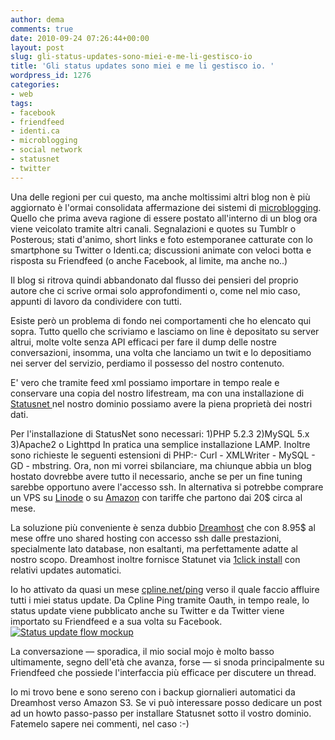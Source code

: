 ```yaml
---
author: dema
comments: true
date: 2010-09-24 07:26:44+00:00
layout: post
slug: gli-status-updates-sono-miei-e-me-li-gestisco-io
title: 'Gli status updates sono miei e me li gestisco io. '
wordpress_id: 1276
categories:
- web
tags:
- facebook
- friendfeed
- identi.ca
- microblogging
- social network
- statusnet
- twitter
---
```


Una delle regioni per cui questo, ma anche moltissimi altri blog non è più aggiornato è l'ormai consolidata affermazione dei sistemi di [microblogging](http://www.microblogging.it/). Quello che prima aveva ragione di essere postato all'interno di un blog ora viene veicolato tramite altri canali. Segnalazioni e quotes su Tumblr o Posterous; stati d'animo, short links e foto estemporanee catturate con lo smartphone su Twitter o Identi.ca; discussioni animate con veloci botta e risposta su Friendfeed (o anche Facebook, al limite, ma anche no..)

Il blog si ritrova quindi abbandonato dal flusso dei pensieri del proprio autore che ci scrive ormai solo approfondimenti o, come nel mio caso, appunti di lavoro da condividere con tutti.

Esiste però un problema di fondo nei comportamenti che ho elencato qui sopra. Tutto quello che scriviamo e lasciamo on line è depositato su server altrui, molte volte senza API efficaci per fare il dump delle nostre conversazioni, insomma, una volta che lanciamo un twit e lo depositiamo nei server del servizio, perdiamo il possesso del nostro contenuto.

E' vero che tramite feed xml possiamo importare in tempo reale e conservare una copia del nostro lifestream, ma con una installazione di [Statusnet ](http://)nel nostro dominio possiamo avere la piena proprietà dei nostri dati.

Per l'installazione di StatusNet sono necessari:
1)PHP 5.2.3
2)MySQL 5.x
3)Apache2 o Lighttpd
In pratica una semplice installazione LAMP. Inoltre sono richieste le seguenti estensioni di PHP:- Curl - XMLWriter - MySQL - GD - mbstring.
Ora, non mi vorrei sbilanciare, ma chiunque abbia un blog hostato dovrebbe avere tutto il necessario, anche se per un fine tuning sarebbe opportuno avere l'accesso ssh. In alternativa si potrebbe comprare un VPS su [Linode](http://www.linode.com/) o su [Amazon](http://aws.amazon.com/ec2/) con tariffe che partono dai 20$ circa al mese.

La soluzione più conveniente è senza dubbio [Dreamhost](http://compl.in/dh2sG1) che con 8.95$ al mese offre uno shared hosting con accesso ssh dalle prestazioni, specialmente lato database, non esaltanti, ma perfettamente adatte al nostro scopo. Dreamhost inoltre fornisce Statunet via [1click install](http://compl.in/cLNVL3) con relativi updates automatici.

Io ho attivato da quasi un mese [cpline.net/ping](http://compl.in/daUAGm) verso il quale faccio affluire tutti i miei status update. Da Cpline Ping tramite Oauth, in tempo reale, lo status update viene pubblicato anche su Twitter e da Twitter viene importato su Friendfeed e a sua volta su Facebook.
[![Status update flow mockup ](http://dema.tv/wp-content/uploads/2010/09/myimage-11.png)](http://dema.tv/wp-content/uploads/2010/09/myimage-11.png)

La conversazione ― sporadica, il mio social mojo è molto basso ultimamente, segno dell'età che avanza, forse ― si snoda principalmente su Friendfeed che possiede l'interfaccia più efficace per discutere un thread.

Io mi trovo bene e sono sereno con i backup giornalieri automatici da Dreamhost verso Amazon S3. Se vi può interessare posso dedicare un post ad un howto passo-passo per installare Statusnet sotto il vostro dominio. Fatemelo sapere nei commenti, nel caso :-)
